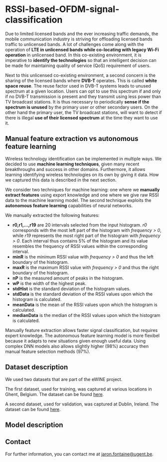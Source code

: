 # RSSI-based-OFDM-signal-classification

Due to limited licensed bands and the ever increasing traffic demands, the mobile communication industry is striving for offloading licensed bands traffic to unlicensed bands. A lot of challenges come along with the operation of **LTE in unlicensed bands while co-locating with legacy Wi-Fi operation** in unlicensed band. In this co-existing environment, it is imperative to **identify the technologies** so that an intelligent decision can be made for maintaining quality of service (QoS) requirement of users.

Next to this unlicensed co-existing environment, a second concern is the sharing of the licensed bands where **DVB-T** operates. This is called **white space reuse**. The reuse factor used in DVB-T systems leads to unused spectrum at a given location. Users can opt to use this spectrum if and only if no DVB-T transmission is present and they transmit using less power than TV broadcast stations. It is thus necessary to periodically **sense if the spectrum is unused** by the primary user or other secondary users. On the other hand the primary user, the TV broadcast stations, will want to detect if there is illegal **use of their licensed spectrum** at the time they want to use it.

## Manual feature extraction vs autonomous feature learning
Wireless technology identification can be implemented in multiple ways. We decided to use **machine learning techniques**, given many recent breakthroughs and success in other domains. Furthermore, it allows learning identifying wireless technologies on its own by giving it data. How we captured this data is described in the next section.

We consider two techniques for machine learning: one where we **manually extract features** using export knowledge and one where we give raw RSSI data to the machine learning model. The second technique exploits the **autonomous feature learning** capabilities of neural networks.

We manually extracted the following features:
- **r0,r1,...,r19** are 20 intervals selected from the input histogram. *r0* corresponds with the most left part of the histogram with *frequency > 0*, while *r19* represents the most right part of the histogram with *frequency > 0*.  Each interval thus contains 5\% of the histogram and its value resembles the frequency of RSSI values within the corresponding interval.
- **minR** is the minimum RSSI value with *frequency > 0* and thus the left boundary of the histogram.
- **maxR** is the maximum RSSI value with *frequency > 0* and thus the right boundary of the histogram.
- **nP** is the measured amount of peaks in the histogram.
- **wP** is the width of the highest peak.
- **stdHist** is the standard deviation of the histogram values.
- **stdData** is the standard deviation of the RSSI values upon which the histogram is calculated.
- **meanData** is the mean of the RSSI values upon which the histogram is calculated.
- **medianData** is the median of the RSSI values upon which the histogram is calculated.

Manually feature extraction allows faster signal classification, but requires expert knowledge. The autonomous feature learning model is more flexibel because it adapts to new situations given enough useful data. Using complex DNN models also allows slightly higher (98%) accuracy then manual feature selection methods (97%).

## Dataset description
We used two datasets that are part of the eWINE project.

The first dataset, used for training, was captured at various locations in Ghent, Belgium. The dataset can be found [here](https://github.com/ewine-project/Technology-classification-dataset).

A second dataset, used for validation, was captured at Dublin, Ireland. The dataset can be found [here](https://github.com/ewine-project/lte-wifi-iq-samples).

## Model description

## Contact
For further information, you can contact me at jaron.fontaine@ugent.be.
